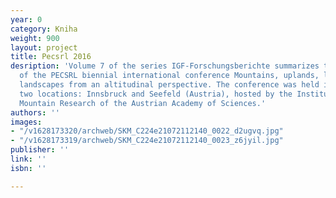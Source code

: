 ```yaml
---
year: 0
category: Kniha
weight: 900
layout: project
title: Pecsrl 2016
desription: 'Volume 7 of the series IGF-Forschungsberichte summarizes the 27th session
  of the PECSRL biennial international conference Mountains, uplands, lowlands. European
  landscapes from an altitudinal perspective. The conference was held in 2016, at
  two locations: Innsbruck and Seefeld (Austria), hosted by the Institute for Interdisciplinary
  Mountain Research of the Austrian Academy of Sciences.'
authors: ''
images:
- "/v1628173320/archweb/SKM_C224e21072112140_0022_d2ugvq.jpg"
- "/v1628173319/archweb/SKM_C224e21072112140_0023_z6jyil.jpg"
publisher: ''
link: ''
isbn: ''

---
```

